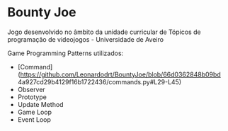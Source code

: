 # Bounty Joe

Jogo desenvolvido no âmbito da unidade curricular de Tópicos de programação de videojogos - Universidade de Aveiro


Game Programming Patterns utilizados:

* [Command] (https://github.com/Leonardodrt/BountyJoe/blob/66d0362848b09bd
4a927cd29b4129f16b1722436/commands.py#L29-L45)
* Observer
* Prototype
* Update Method
* Game Loop
* Event Loop
